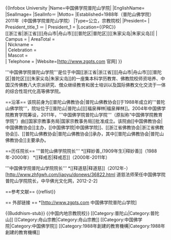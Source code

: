 {{Infobox University
|Name=中国佛学院普陀山学院|
|EnglishName=
|SealImage=
|SealInfo＝
|Motto=
|Established=1988年（普陀山佛学院）<br/>2011年（中国佛学院普陀山学院）
|Type=公立，宗教院校|
|President=
| President_title_1 ＝
| President_1 =
|Location={{PRC}}<br>[[浙江省|浙江省]][[舟山市|舟山市]][[普陀区|普陀区]][[朱家尖岛|朱家尖岛]]|
| Campus =
| AreaTotal =	
| Nickname =	
| Celebration = 	
| Mascot =	
| Telephone =
|Website=[http://www.zgpts.com 官网]
}}

'''中国佛学院普陀山学院'''是位于中国[[浙江省|浙江省]][[舟山市|舟山市]][[普陀区|普陀区]][[朱家尖岛|朱家尖岛]]的一座集本科学历教育、佛教院校师资培养、中国汉传佛教八大宗派研究、僧众继续教育和居士培训以及国际佛教文化交流于一体的综合性现代化高等佛学院。

==沿革==
该院前身为[[普陀山佛教协会|普陀山佛教协会]]于1988年成立的'''普陀山佛学院'''，院址位于[[普陀山|普陀山]][[福泉禅林|福泉禅林]]。2004年中国佛学院教育学院筹设，2011年，'''中国佛学院普陀山学院'''（原拟称“中国佛学院教育学院”）由[[国家宗教事务局|国家宗教事务局]]批准成立。该院由[[中国佛教协会|中国佛教协会]]主办，[[中国佛学院|中国佛学院]]、[[浙江省佛教协会|浙江省佛教协会]]、[[普陀山佛教协会|普陀山佛教协会]]承办，其中[[普陀山佛教协会|普陀山佛教协会]]主要承办。

==历任院长==
'''普陀山佛学院院长'''
*[[释妙善_(1909年生)|释妙善]]（1988年-2000年）
*[[释戒忍|释戒忍]]（2000年-2011年）

'''中国佛学院普陀山学院院长'''
*[[释道慈|释道慈]]（2012年-）<ref>[http://www.zhfgwh.com/jiaoyu/donews/36822.html 道慈法师荣任中国佛学院普陀山学院院长，中华佛光文化网，2012-2-2]</ref>

==参考文献==
{{reflist}}

== 外部链接 ==
*[http://www.zgpts.com 中国佛学院普陀山学院]

{{Buddhism-stub}}
{{中国内地宗教院校}}
[[Category:普陀山|Category:普陀山]]
[[Category:舟山宗教|Category:舟山宗教]]
[[Category:中国佛学院|Category:中国佛学院]]
[[Category:1988年創建的教育機構|Category:1988年創建的教育機構]]